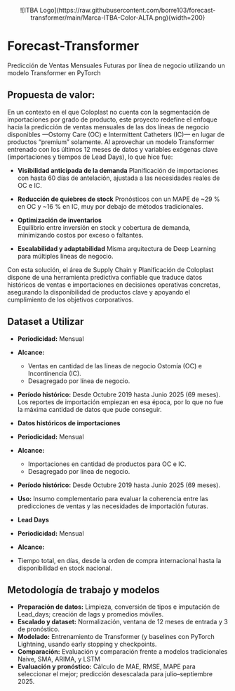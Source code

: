 <p align="center">
![ITBA Logo](https://raw.githubusercontent.com/borre103/forecast-transformer/main/Marca-ITBA-Color-ALTA.png){width=200}
</p>




# **Forecast-Transformer**
Predicción de Ventas Mensuales Futuras por línea de negocio utilizando un modelo Transformer en PyTorch

## **Propuesta de valor**:
En un contexto en el que Coloplast no cuenta con la segmentación de importaciones por grado de producto, este proyecto redefine el enfoque hacia la predicción de ventas mensuales de las dos líneas de negocio disponibles —Ostomy Care (OC) e Intermittent Catheters (IC)— en lugar de productos “premium” solamente. Al aprovechar un modelo Transformer entrenado con los últimos 12 meses de datos y variables exógenas clave (importaciones y tiempos de Lead Days), lo que hice fue:

- **Visibilidad anticipada de la demanda**
    Planificación de importaciones con hasta 60 días de antelación, ajustada a las necesidades reales de OC e IC.
  
- **Reducción de quiebres de stock**
   Pronósticos con un MAPE de ~29 % en OC y ~16 % en IC, muy por debajo de métodos tradicionales.

- **Optimización de inventarios**  
   Equilibrio entre inversión en stock y cobertura de demanda, minimizando costos por exceso o faltantes.

- **Escalabilidad y adaptabilidad** 
   Misma arquitectura de Deep Learning para múltiples líneas de negocio.
  
Con esta solución, el área de Supply Chain y Planificación de Coloplast dispone de una herramienta predictiva confiable que traduce datos históricos de ventas e importaciones en decisiones operativas concretas, asegurando la disponibilidad de productos clave y apoyando el cumplimiento de los objetivos corporativos.

## **Dataset a Utilizar**
- **Periodicidad:** Mensual
- **Alcance:**
  - Ventas en cantidad de las líneas de negocio Ostomía (OC) e Incontinencia (IC).  
  - Desagregado por línea de negocio.
- **Período histórico:** Desde Octubre 2019 hasta Junio 2025 (69 meses). Los reportes de importación empiezan en esa época, por lo que no fue la máxima cantidad de datos que pude conseguir.

- **Datos históricos de importaciones**  
- **Periodicidad:** Mensual  
- **Alcance:**  
  - Importaciones en cantidad de productos para OC e IC.  
  - Desagregado por línea de negocio.  
- **Período histórico:** Desde Octubre 2019 hasta Junio 2025 (69 meses).
- **Uso:** Insumo complementario para evaluar la coherencia entre las predicciones de ventas y las necesidades de importación futuras.

- **Lead Days**  
- **Periodicidad:** Mensual  
- **Alcance:**  
- Tiempo total, en días, desde la orden de compra internacional hasta la disponibilidad en stock nacional.

## **Metodología de trabajo y modelos**
- **Preparación de datos:** Limpieza, conversión de tipos e imputación de Lead_days; creación de lags y promedios móviles.  
- **Escalado y dataset:** Normalización, ventana de 12 meses de entrada y 3 de pronóstico.
- **Modelado:** Entrenamiento de Transformer (y baselines  con PyTorch Lightning, usando early stopping y checkpoints.
- **Comparación:** Evaluación y comparación frente a modelos tradicionales Naive, SMA, ARIMA, y LSTM
- **Evaluación y pronóstico:** Cálculo de MAE, RMSE, MAPE para seleccionar el mejor; predicción desescalada para julio–septiembre 2025.  

